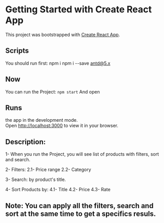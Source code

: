 # Getting Started with Create React App

This project was bootstrapped with [Create React App](https://github.com/facebook/create-react-app).

## Scripts

You should run first:
npm i
npm i --save antd@5.x

## Now
You can run the Project: `npm start`
And open

## Runs
the app in the development mode.\
Open [http://localhost:3000](http://localhost:3000) to view it in your browser.


## Description:
1- When you run the Project, you will see list of products with filters, sort and search.

2- Filters:
 2.1- Price range
 2.2- Category

3- Search: by product's title.

4- Sort Products by:
 4.1- Title
 4.2- Price
 4.3- Rate

## Note: You can apply all the filters, search and sort at the same time to get a specifics resuls. 
